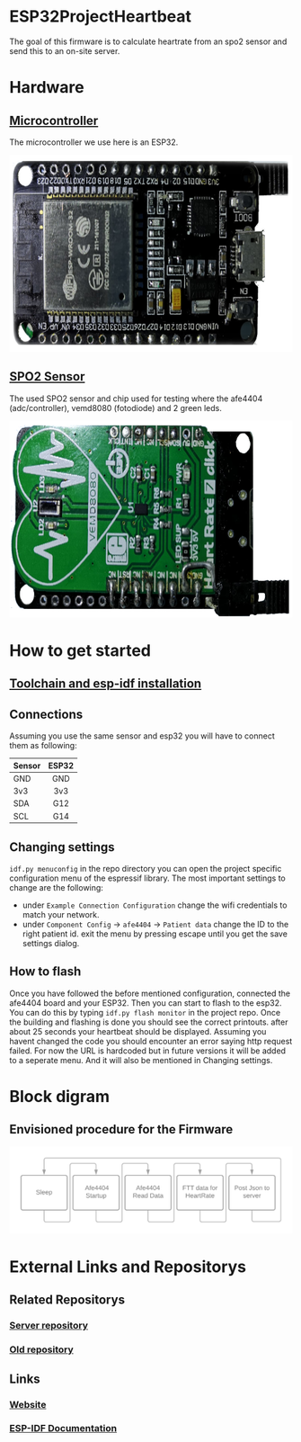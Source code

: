 # ESP32ProjectHeartbeat
The goal of this firmware is to calculate heartrate from an spo2 sensor and send this to an on-site server. 

# Hardware
## [Microcontroller](https://www.espressif.com/en/products/socs/esp32)
The microcontroller we use here is an ESP32.

<img src="Images/PrototypeV0.0.2UnderSide.png" height="350" width="705">

## [SPO2 Sensor](https://www.ti.com/product/AFE4404)
The used SPO2 sensor and chip used for testing where the afe4404 (adc/controller), vemd8080 (fotodiode) and 2 green leds.

<img src="Images/PrototypeV0.0.2TopSide.png" height="350" width="697">

# How to get started
## [Toolchain and esp-idf installation](https://docs.espressif.com/projects/esp-idf/en/latest/esp32/get-started/index.html#introduction)

## Connections
Assuming you use the same sensor and esp32 you will have to connect them as following:

| Sensor        | ESP32         |
| ------------- |:-------------:|
| GND           | GND           |
| 3v3           | 3v3           |
| SDA           | G12           |
| SCL           | G14           |

## Changing settings
`idf.py menuconfig` in the repo directory you can open the project specific configuration menu of the espressif library.
The most important settings to change are the following:
 - under `Example Connection Configuration` change the wifi credentials to match your network.
 - under `Component Config` -> `afe4404` -> `Patient data` change the ID to the right patient id.
exit the menu by pressing escape until you get the save settings dialog.

## How to flash
Once you have followed the before mentioned configuration, connected the afe4404 board and your ESP32. Then you can start to flash to the esp32. You can do this by typing `idf.py flash monitor` in the project repo. Once the building and flashing is done you should see the correct printouts. after about 25 seconds your heartbeat should be displayed.
Assuming you havent changed the code you should encounter an error saying http request failed. For now the URL is hardcoded but in future versions it will be added to a seperate menu. And it will also be mentioned in Changing settings.

# Block digram
## Envisioned procedure for the Firmware
![Current envisioned loop](Images/scheme1.png)

# External Links and Repositorys
## Related Repositorys
### [Server repository](https://github.com/bryanvolckaertschool/Projectheartbeat)
### [Old repository](https://github.com/SoenensBram/HorlogeESP8622)
## Links
### [Website](https://vzwheartbeats.be/)
### [ESP-IDF Documentation](https://docs.espressif.com/projects/esp-idf/en/latest/esp32/get-started/index.html)